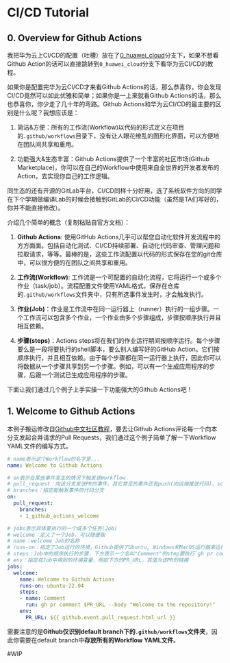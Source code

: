 # CI/CD Tutorial

## 0. Overview for Github Actions

我把华为云上CI/CD的配置（吐槽）放在了[0_huawei_cloud](https://github.com/Electronic-Waste/cicd_tutorial/tree/0_huawei_cloud)分支下，如果不想看Github Action的话可以直接跳转到`0_huawei_cloud`分支下看华为云CI/CD的教程。

如果你是配置完华为云CI/CD才来看Github Actions的话，那么恭喜你，你会发现CI/CD竟然可以如此优雅和简单；如果你是一上来就看Github Actions的话，那么也恭喜你，你少走了几十年的弯路。Github Actions和华为云CI/CD的最主要的区别是什么呢？我想应该是：

1. 简洁&方便：所有的工作流(Workflow)以代码的形式定义在项目的`.github/workflows`目录下，没有让人眼花缭乱的图形化界面，可以方便地在团队间共享和重用。

2. 功能强大&生态丰富：Github Actions提供了一个丰富的社区市场(Github Marketplace)，你可以在自己的Workflow中使用来自全世界的开发者发布的Action，去实现你自己的工作逻辑。

同生态的还有开源的GitLab平台，CI/CD同样十分好用，选了系统软件方向的同学在下个学期做编译Lab的时候会接触到GitLab的CI/CD功能（虽然是TA们写好的，你并不能直接修改）。

介绍几个简单的概念（复制粘贴自官方文档）：

1. **Github Actions**: 使用GitHub Actions几乎可以帮您自动化软件开发流程中的方方面面。包括自动化测试、CI/CD持续部署、自动化代码审查、管理问题和拉取请求，等等。最棒的是，这些工作流配置以代码的形式保存在您的git仓库中，可以很方便的在团队之间共享和重用。

2. **工作流(Workflow)**: 工作流是一个可配置的自动化流程，它将运行一个或多个作业（task/job）。流程配置文件使用YAML格式，保存在仓库的`.github/workflows`文件夹中，只有所选事件发生时，才会触发执行。

3. **作业(Job)**：作业是工作流中在同一运行器上（runner）执行的一组步骤。一个工作流可以包含多个作业，一个作业由多个步骤组成，步骤按顺序执行并且相互依赖。

4. **步骤(steps)**：Actions steps将在我们的作业运行期间按顺序运行。每个步骤要么是一段将要执行的shell脚本，要么别人编写好的GitHub Action。它们按顺序执行，并且相互依赖。由于每个步骤都在同一运行器上执行，因此你可以将数据从一个步骤共享到另一个步骤。例如，可以有一个生成应用程序的步骤，后跟一个测试已生成应用程序的步骤。

下面让我们通过几个例子上手实操一下功能强大的Github Actions吧！

## 1. Welcome to Github Actions

本例子搬运修改自[Github中文社区教程](https://www.github-zh.com/getting-started/hello-github-actions)，要去让Github Actions评论每一个向本分支发起合并请求的Pull Requests，我们通过这个例子简单了解一下Workflow YAML文件的编写方式。

```YAML
# name表示这个Workflow的名字是...
name: Welcome to Github Actions 

# on表示在某些事件发生的情况下触发该Workflow
# pull_request：向该分支发送PR的事件，其它常见的事件还有push(向远端推送代码)、schedule(定时执行)
# branches：指定能触发事件的代码分支
on: 
  pull_request:
    branches:
    - 1_github_actions_welcome

# jobs表示具体要执行的一个或多个任务(Job)
# welcome：定义了一个Job，可以随便取
# name：welcome Job的名称
# runs-on：指定了Job运行的环境，Github提供了Ubuntu, Windows和MacOS运行器来运行Job
# steps：Job中的顺序执行的步骤，下方表示一个名叫"Comment"的step要执行`gh pr comment`命令
# env：指定在Job中用到的环境变量，例如下方的PR_URL，其值为该PR的链接
jobs:
  welcome:
    name: Welcome to Github Actions
    runs-on: ubuntu-22.04
    steps:
    - name: Comment
      run: gh pr comment $PR_URL --body "Welcome to the repository!"
    env:
      PR_URL: ${{ github.event.pull_request.html_url }}
```

需要注意的是**Github仅识别default branch下的`.github/workflows`文件夹**，因此你需要在default branch中**存放所有的Workflow YAML文件**。

\#WIP